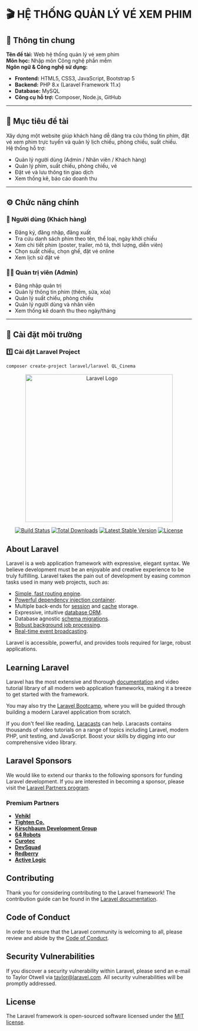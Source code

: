 # 🎬 HỆ THỐNG QUẢN LÝ VÉ XEM PHIM

## 🧾 Thông tin chung
**Tên đề tài:** Web hệ thống quản lý vé xem phim  
**Môn học:** Nhập môn Công nghệ phần mềm  
**Ngôn ngữ & Công nghệ sử dụng:**
- **Frontend:** HTML5, CSS3, JavaScript, Bootstrap 5  
- **Backend:** PHP 8.x (Laravel Framework 11.x)  
- **Database:** MySQL  
- **Công cụ hỗ trợ:** Composer, Node.js, GitHub  

---

## 🎯 Mục tiêu đề tài
Xây dựng một website giúp khách hàng dễ dàng tra cứu thông tin phim, đặt vé xem phim trực tuyến và quản lý lịch chiếu, phòng chiếu, suất chiếu.  
Hệ thống hỗ trợ:
- Quản lý người dùng (Admin / Nhân viên / Khách hàng)
- Quản lý phim, suất chiếu, phòng chiếu, vé
- Đặt vé và lưu thông tin giao dịch
- Xem thống kê, báo cáo doanh thu

---

## ⚙️ Chức năng chính

### 👤 Người dùng (Khách hàng)
- Đăng ký, đăng nhập, đăng xuất
- Tra cứu danh sách phim theo tên, thể loại, ngày khởi chiếu
- Xem chi tiết phim (poster, trailer, mô tả, thời lượng, diễn viên)
- Chọn suất chiếu, chọn ghế, đặt vé online
- Xem lịch sử đặt vé

### 🧑‍💼 Quản trị viên (Admin)
- Đăng nhập quản trị
- Quản lý thông tin phim (thêm, sửa, xóa)
- Quản lý suất chiếu, phòng chiếu
- Quản lý người dùng và nhân viên
- Xem thống kê doanh thu theo ngày/tháng

---

## 🧰 Cài đặt môi trường

### 1️⃣ Cài đặt Laravel Project
```bash
composer create-project laravel/laravel QL_Cinema
```
<p align="center"><a href="https://laravel.com" target="_blank"><img src="https://raw.githubusercontent.com/laravel/art/master/logo-lockup/5%20SVG/2%20CMYK/1%20Full%20Color/laravel-logolockup-cmyk-red.svg" width="400" alt="Laravel Logo"></a></p>

<p align="center">
<a href="https://github.com/laravel/framework/actions"><img src="https://github.com/laravel/framework/workflows/tests/badge.svg" alt="Build Status"></a>
<a href="https://packagist.org/packages/laravel/framework"><img src="https://img.shields.io/packagist/dt/laravel/framework" alt="Total Downloads"></a>
<a href="https://packagist.org/packages/laravel/framework"><img src="https://img.shields.io/packagist/v/laravel/framework" alt="Latest Stable Version"></a>
<a href="https://packagist.org/packages/laravel/framework"><img src="https://img.shields.io/packagist/l/laravel/framework" alt="License"></a>
</p>

## About Laravel

Laravel is a web application framework with expressive, elegant syntax. We believe development must be an enjoyable and creative experience to be truly fulfilling. Laravel takes the pain out of development by easing common tasks used in many web projects, such as:

- [Simple, fast routing engine](https://laravel.com/docs/routing).
- [Powerful dependency injection container](https://laravel.com/docs/container).
- Multiple back-ends for [session](https://laravel.com/docs/session) and [cache](https://laravel.com/docs/cache) storage.
- Expressive, intuitive [database ORM](https://laravel.com/docs/eloquent).
- Database agnostic [schema migrations](https://laravel.com/docs/migrations).
- [Robust background job processing](https://laravel.com/docs/queues).
- [Real-time event broadcasting](https://laravel.com/docs/broadcasting).

Laravel is accessible, powerful, and provides tools required for large, robust applications.

## Learning Laravel

Laravel has the most extensive and thorough [documentation](https://laravel.com/docs) and video tutorial library of all modern web application frameworks, making it a breeze to get started with the framework.

You may also try the [Laravel Bootcamp](https://bootcamp.laravel.com), where you will be guided through building a modern Laravel application from scratch.

If you don't feel like reading, [Laracasts](https://laracasts.com) can help. Laracasts contains thousands of video tutorials on a range of topics including Laravel, modern PHP, unit testing, and JavaScript. Boost your skills by digging into our comprehensive video library.

## Laravel Sponsors

We would like to extend our thanks to the following sponsors for funding Laravel development. If you are interested in becoming a sponsor, please visit the [Laravel Partners program](https://partners.laravel.com).

### Premium Partners

- **[Vehikl](https://vehikl.com)**
- **[Tighten Co.](https://tighten.co)**
- **[Kirschbaum Development Group](https://kirschbaumdevelopment.com)**
- **[64 Robots](https://64robots.com)**
- **[Curotec](https://www.curotec.com/services/technologies/laravel)**
- **[DevSquad](https://devsquad.com/hire-laravel-developers)**
- **[Redberry](https://redberry.international/laravel-development)**
- **[Active Logic](https://activelogic.com)**

## Contributing

Thank you for considering contributing to the Laravel framework! The contribution guide can be found in the [Laravel documentation](https://laravel.com/docs/contributions).

## Code of Conduct

In order to ensure that the Laravel community is welcoming to all, please review and abide by the [Code of Conduct](https://laravel.com/docs/contributions#code-of-conduct).

## Security Vulnerabilities

If you discover a security vulnerability within Laravel, please send an e-mail to Taylor Otwell via [taylor@laravel.com](mailto:taylor@laravel.com). All security vulnerabilities will be promptly addressed.

## License

The Laravel framework is open-sourced software licensed under the [MIT license](https://opensource.org/licenses/MIT).
